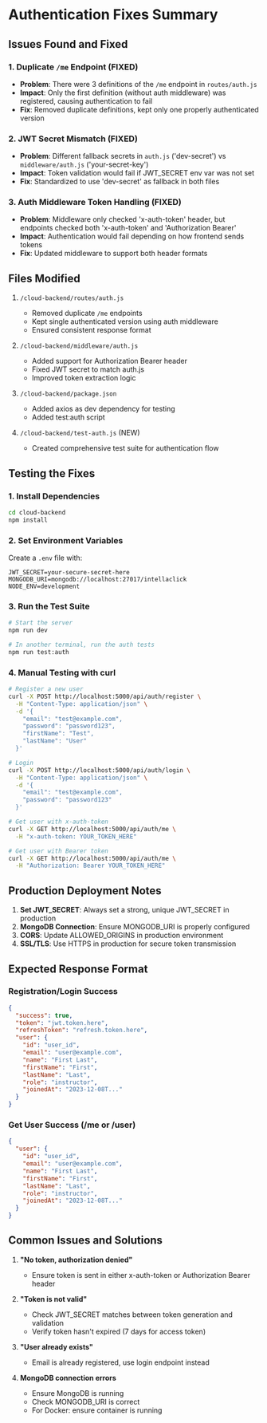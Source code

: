 # Authentication Fixes Summary

## Issues Found and Fixed

### 1. **Duplicate `/me` Endpoint (FIXED)**
- **Problem**: There were 3 definitions of the `/me` endpoint in `routes/auth.js`
- **Impact**: Only the first definition (without auth middleware) was registered, causing authentication to fail
- **Fix**: Removed duplicate definitions, kept only one properly authenticated version

### 2. **JWT Secret Mismatch (FIXED)**
- **Problem**: Different fallback secrets in `auth.js` ('dev-secret') vs `middleware/auth.js` ('your-secret-key')
- **Impact**: Token validation would fail if JWT_SECRET env var was not set
- **Fix**: Standardized to use 'dev-secret' as fallback in both files

### 3. **Auth Middleware Token Handling (FIXED)**
- **Problem**: Middleware only checked 'x-auth-token' header, but endpoints checked both 'x-auth-token' and 'Authorization Bearer'
- **Impact**: Authentication would fail depending on how frontend sends tokens
- **Fix**: Updated middleware to support both header formats

## Files Modified

1. `/cloud-backend/routes/auth.js`
   - Removed duplicate `/me` endpoints
   - Kept single authenticated version using auth middleware
   - Ensured consistent response format

2. `/cloud-backend/middleware/auth.js`
   - Added support for Authorization Bearer header
   - Fixed JWT secret to match auth.js
   - Improved token extraction logic

3. `/cloud-backend/package.json`
   - Added axios as dev dependency for testing
   - Added test:auth script

4. `/cloud-backend/test-auth.js` (NEW)
   - Created comprehensive test suite for authentication flow

## Testing the Fixes

### 1. Install Dependencies
```bash
cd cloud-backend
npm install
```

### 2. Set Environment Variables
Create a `.env` file with:
```
JWT_SECRET=your-secure-secret-here
MONGODB_URI=mongodb://localhost:27017/intellaclick
NODE_ENV=development
```

### 3. Run the Test Suite
```bash
# Start the server
npm run dev

# In another terminal, run the auth tests
npm run test:auth
```

### 4. Manual Testing with curl
```bash
# Register a new user
curl -X POST http://localhost:5000/api/auth/register \
  -H "Content-Type: application/json" \
  -d '{
    "email": "test@example.com",
    "password": "password123",
    "firstName": "Test",
    "lastName": "User"
  }'

# Login
curl -X POST http://localhost:5000/api/auth/login \
  -H "Content-Type: application/json" \
  -d '{
    "email": "test@example.com",
    "password": "password123"
  }'

# Get user with x-auth-token
curl -X GET http://localhost:5000/api/auth/me \
  -H "x-auth-token: YOUR_TOKEN_HERE"

# Get user with Bearer token
curl -X GET http://localhost:5000/api/auth/me \
  -H "Authorization: Bearer YOUR_TOKEN_HERE"
```

## Production Deployment Notes

1. **Set JWT_SECRET**: Always set a strong, unique JWT_SECRET in production
2. **MongoDB Connection**: Ensure MONGODB_URI is properly configured
3. **CORS**: Update ALLOWED_ORIGINS in production environment
4. **SSL/TLS**: Use HTTPS in production for secure token transmission

## Expected Response Format

### Registration/Login Success
```json
{
  "success": true,
  "token": "jwt.token.here",
  "refreshToken": "refresh.token.here",
  "user": {
    "id": "user_id",
    "email": "user@example.com",
    "name": "First Last",
    "firstName": "First",
    "lastName": "Last",
    "role": "instructor",
    "joinedAt": "2023-12-08T..."
  }
}
```

### Get User Success (/me or /user)
```json
{
  "user": {
    "id": "user_id",
    "email": "user@example.com",
    "name": "First Last",
    "firstName": "First",
    "lastName": "Last",
    "role": "instructor",
    "joinedAt": "2023-12-08T..."
  }
}
```

## Common Issues and Solutions

1. **"No token, authorization denied"**
   - Ensure token is sent in either x-auth-token or Authorization Bearer header

2. **"Token is not valid"**
   - Check JWT_SECRET matches between token generation and validation
   - Verify token hasn't expired (7 days for access token)

3. **"User already exists"**
   - Email is already registered, use login endpoint instead

4. **MongoDB connection errors**
   - Ensure MongoDB is running
   - Check MONGODB_URI is correct
   - For Docker: ensure container is running